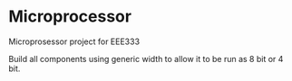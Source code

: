 Microprocessor
==============
Microprosessor project for EEE333 

Build all components using generic width to allow it to be run as 8 bit or 4 bit. 
